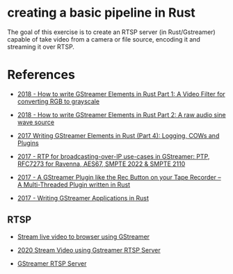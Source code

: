 # creating a basic pipeline in Rust

The goal of this exercise is to create an RTSP server (in Rust/Gstreamer) capable
of take video from a camera or file source, encoding it and streaming it over RTSP. 

# References

- [2018 - How to write GStreamer Elements in Rust Part 1: A Video Filter for converting RGB to grayscale](https://coaxion.net/blog/2018/01/how-to-write-gstreamer-elements-in-rust-part-1-a-video-filter-for-converting-rgb-to-grayscale/)

- [2018 - How to write GStreamer Elements in Rust Part 2: A raw audio sine wave source](https://coaxion.net/blog/2018/02/how-to-write-gstreamer-elements-in-rust-part-2-a-raw-audio-sine-wave-source/)

- [2017 Writing GStreamer Elements in Rust (Part 4): Logging, COWs and Plugins](https://coaxion.net/blog/2017/03/writing-gstreamer-elements-in-rust-part-4-logging-cows-and-plugins/)

- [2017 - RTP for broadcasting-over-IP use-cases in GStreamer: PTP, RFC7273 for Ravenna, AES67, SMPTE 2022 & SMPTE 2110](https://coaxion.net/blog/2017/04/rtp-for-broadcasting-over-ip-use-cases-in-gstreamer-ptp-rfc7273-for-ravenna-aes67-smpte-2022-smpte-2110/)

- [2017 - A GStreamer Plugin like the Rec Button on your Tape Recorder – A Multi-Threaded Plugin written in Rust](https://coaxion.net/blog/2017/12/a-gstreamer-plugin-like-the-rec-button-on-your-tape-recorder-a-multi-threaded-plugin-written-in-rust/)

- [2017 - Writing GStreamer Applications in Rust](https://coaxion.net/blog/2017/07/writing-gstreamer-applications-in-rust/)

## RTSP 

- [Stream live video to browser using GStreamer](http://4youngpadawans.com/stream-live-video-to-browser-using-gstreamer/)

- [2020 Stream Video using Gstreamer RTSP Server](https://medium.com/@pratik.mungekar/stream-video-using-gstreamer-rtsp-server-ca498f4a54bd)

- [GStreamer RTSP Server](https://gstreamer.freedesktop.org/modules/gst-rtsp-server.html)